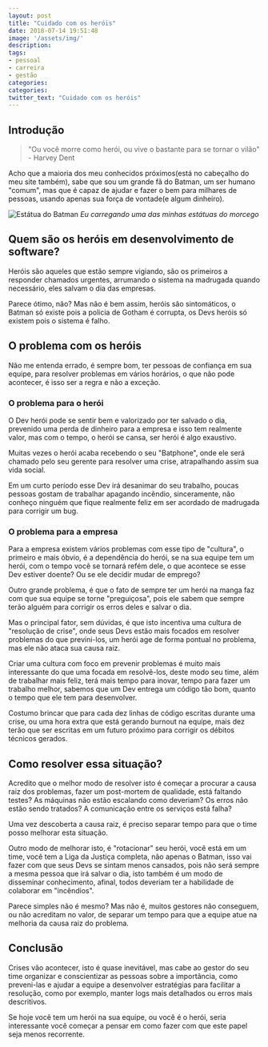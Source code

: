 ```yaml
---
layout: post
title: "Cuidado com os heróis"
date: 2018-07-14 19:51:48
image: '/assets/img/'
description:
tags:
- pessoal
- carreira
- gestão
categories:
categories:
twitter_text: "Cuidado com os heróis"
---
```


## Introdução

> "Ou você morre como herói, ou vive o bastante para se tornar o vilão" - Harvey Dent

Acho que a maioria dos meu conhecidos próximos(está no cabeçalho do meu site também), sabe que sou um grande fã do Batman, um ser humano "comum", mas que é capaz de ajudar e fazer o bem para milhares de pessoas, usando apenas sua força de vontade(e algum dinheiro).

![Estátua do Batman](https://instagram.fcgh5-1.fna.fbcdn.net/vp/50f65bcbb575ae4a8c022adaae233628/5BCE4878/t51.2885-15/e35/18298975_252458728494827_6420062353227776000_n.jpg)
*Eu carregando uma das minhas estátuas do morcego*


## Quem são os heróis em desenvolvimento de software?

Heróis são aqueles que estão sempre vigiando, são os primeiros a responder chamados urgentes, arrumando o sistema na madrugada quando necessário, eles salvam o dia das empresas.

Parece ótimo, não? Mas não é bem assim, heróis são sintomáticos, o Batman só existe pois a policia de Gotham é corrupta, os Devs heróis só existem pois o sistema é falho.

## O problema com os heróis

Não me entenda errado, é sempre bom, ter pessoas de confiança em sua equipe, para resolver problemas em vários horários, o que não pode acontecer, é isso ser a regra e não a exceção.

### O problema para o herói

O Dev herói pode se sentir bem e valorizado por ter salvado o dia, prevenido uma perda de dinheiro para a empresa e isso tem realmente valor, mas com o tempo, o herói se cansa, ser herói é algo exaustivo.

Muitas vezes o herói acaba recebendo o seu "Batphone", onde ele será chamado pelo seu gerente para resolver uma crise, atrapalhando assim sua vida social.

Em um curto período esse Dev irá desanimar do seu trabalho, poucas pessoas gostam de trabalhar apagando incêndio, sinceramente, não conheço ninguém que fique realmente feliz em ser acordado de madrugada para corrigir um bug.

### O problema para a empresa

Para a empresa existem vários problemas com esse tipo de "cultura", o primeiro e mais óbvio, é a dependência do herói, se na sua equipe tem um herói, com o tempo você se tornará refém dele, o que acontece se esse Dev estiver doente? Ou se ele decidir mudar de emprego?

Outro grande problema, é que o fato de sempre ter um herói na manga faz com que sua equipe se torne "preguiçosa", pois ele sabem que sempre terão alguém para corrigir os erros deles e salvar o dia.

Mas o principal fator, sem dúvidas, é que isto incentiva uma cultura de "resolução de crise", onde seus Devs estão mais focados em resolver problemas do que previni-los, um herói age de forma pontual no problema, mas ele não ataca sua causa raiz.

Criar uma cultura com foco em prevenir problemas é muito mais interessante do que uma focada em resolvê-los, deste modo seu time, além de trabalhar mais feliz, terá mais tempo para inovar, tempo para fazer um trabalho melhor, sabemos que um Dev entrega um código tão bom, quanto o tempo que ele tem para desenvolver.

Costumo brincar que para cada dez linhas de código escritas durante uma crise, ou uma hora extra que está gerando burnout na equipe, mais dez terão que ser escritas em um futuro próximo para corrigir os débitos técnicos gerados.

## Como resolver essa situação?

Acredito que o melhor modo de resolver isto é começar a procurar a causa raiz dos problemas, fazer um post-mortem de qualidade, está faltando testes? As máquinas não estão escalando como deveriam? Os erros não estão sendo tratados? A comunicação entre os serviços está falha?

Uma vez descoberta a causa raiz, é preciso separar tempo para que o time posso melhorar esta situação.

Outro modo de melhorar isto, é "rotacionar" seu herói, você está em um time, você tem a Liga da Justiça completa, não apenas o Batman, isso vai fazer com que seus Devs se sintam menos cansados, pois não será sempre a mesma pessoa que irá salvar o dia, isto também é um modo de disseminar conhecimento, afinal, todos deveriam ter a habilidade de colaborar em "incêndios".

Parece simples não é mesmo? Mas não é, muitos gestores não conseguem, ou não acreditam no valor, de separar um tempo para que a equipe atue na melhoria da causa raiz do problema.

## Conclusão

Crises vão acontecer, isto é quase inevitável, mas cabe ao gestor do seu time organizar e conscientizar as pessoas sobre a importância, como preveni-las e ajudar a equipe a desenvolver estratégias para facilitar a resolução, como por exemplo, manter logs mais detalhados ou erros mais descritivos.

Se hoje você tem um herói na sua equipe, ou você é o herói, seria interessante você começar a pensar em como fazer com que este papel seja menos recorrente.
